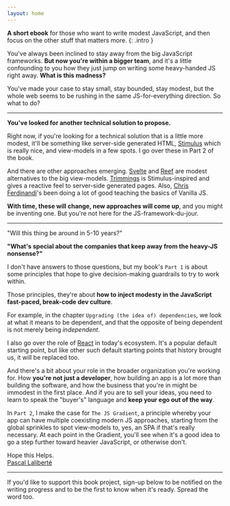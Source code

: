 ```yaml
---
layout: home
---
```


**A short ebook** for those who want to write modest JavaScript, and then focus on the other stuff that matters more.
{: .intro }

You've always been inclined to stay away from the big JavaScript frameworks. **But now you're within a bigger team**, and it's a little confounding to you how they just jump on writing some heavy-handed JS right away. **What is this madness?**

You've made your case to stay small, stay bounded, stay modest, but the whole web seems to be rushing in the same JS-for-everything direction. So what to do?

---

**You've looked for another technical solution to propose.**

Right now, if you're looking for a technical solution that is a little more modest, it'll be something like server-side generated HTML, [Stimulus][stimulus] which is really nice, and view-models in a few spots. I go over these in Part 2 of the book.

[stimulus]: https://stimulusjs.org

And there are other approaches emerging. [Svelte][svelte] and [Reef][reef] are modest alternatives to the big view-models. [Trimmings][] is Stimulus-inspired and gives a reactive feel to server-side generated pages. Also, [Chris Ferdinandi][cferdinandi]'s been doing a lot of good teaching the basics of Vanilla JS.

[reef]: https://github.com/cferdinandi/reef
[cferdinandi]: https://gomakethings.com
[svelte]: https://svelte.dev
[trimmings]: https://postlight.com/trackchanges/back-to-html-introducing-trimmings

**With time, these will change, new approaches will come up**, and you might be inventing one. But you're not here for the JS-framework-du-jour.

---

"Will this thing be around in 5-10 years?"

**"What's special about the companies that keep away from the heavy-JS nonsense?"**

I don't have answers to those questions, but my book's `Part 1` is about some principles that hope to give decision-making guardrails to try to work within.

Those principles, they're about **how to inject modesty in the JavaScript fast-paced, break-code dev culture**.

For example, in the chapter `Upgrading (the idea of) dependencies`, we look at what it means to be dependent, and that the opposite of being dependent is not merely being _independent_.

I also go over the role of [React][react] in today's ecosystem. It's a popular default starting point, but like other such default starting points that history brought us, it will be replaced too.

[react]: https://reactjs.org

And there's a bit about your role in the broader organization you're working for. How **you're not just a developer**, how building an app is a lot more than building the software, and how the business that you're in might be immodest in the first place. And if you are to sell your ideas, you need to learn to speak the "buyer's" language and **keep your ego out of the way**.

In `Part 2`, I make the case for `The JS Gradient`, a principle whereby your app can have multiple coexisting modern JS approaches, starting from the global sprinkles to spot view-models to, yes, an SPA if that's really necessary. At each point in the Gradient, you'll see when it's a good idea to go a step further toward heavier JavaScript, or otherwise don't.

Hope this Helps.  
[Pascal Laliberté][me]

---

If you'd like to support this book project, sign-up below to be notified on the writing progress and to be the first to know when it's ready. Spread the word too.

[me]: https://pascallaliberte.me
